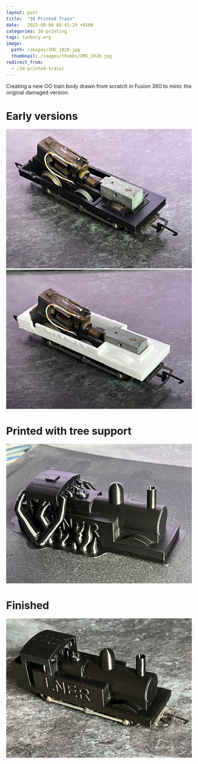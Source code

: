 ```yaml
---
layout: post
title:  "3d Printed Train"
date:   2023-08-08 08:41:29 +0100
categories: 3d-printing
tags: tunbury.org
image:
  path: /images/IMG_1920.jpg
  thumbnail: /images/thumbs/IMG_1920.jpg
redirect_from:
  - /3d-printed-train/
---
```


Creating a new OO train body drawn from scratch in Fusion 360 to minic
the original damaged version.

# Early versions

![](/images/IMG_1919.jpg)
![](/images/IMG_1918.jpg)

# Printed with tree support

![](/images/IMG_1917.jpg)

# Finished

![](/images/IMG_1920.jpg)



